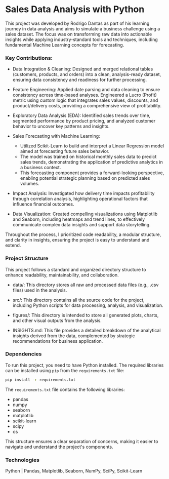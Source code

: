 # Sales Data Analysis with Python
This project was developed by Rodrigo Dantas as part of his learning journey in data analysis and aims to simulate a business challenge using a sales dataset. The focus was on transforming raw data into actionable insights while applying industry-standard tools and techniques, including fundamental Machine Learning concepts for forecasting.

### Key Contributions:

- Data Integration & Cleaning: Designed and merged relational tables (customers, products, and orders) into a clean, analysis-ready dataset, ensuring data consistency and readiness for further processing.

- Feature Engineering: Applied date parsing and data cleaning to ensure consistency across time-based analyses. Engineered a Lucro (Profit) metric using custom logic that integrates sales values, discounts, and product/delivery costs, providing a comprehensive view of profitability.

- Exploratory Data Analysis (EDA): Identified sales trends over time, segmented performance by product pricing, and analyzed customer behavior to uncover key patterns and insights.

- Sales Forecasting with Machine Learning:
    - Utilized Scikit-Learn to build and interpret a Linear Regression model aimed at forecasting future sales behavior.
    - The model was trained on historical monthly sales data to predict sales trends, demonstrating the application of predictive analytics in a business context.
    - This forecasting component provides a forward-looking perspective, enabling potential strategic planning based on predicted sales volumes.

- Impact Analysis: Investigated how delivery time impacts profitability through correlation analysis, highlighting operational factors that influence financial outcomes.

- Data Visualization: Created compelling visualizations using Matplotlib and Seaborn, including heatmaps and trend lines, to effectively communicate complex data insights and support data storytelling.

Throughout the process, I prioritized code readability, a modular structure, and clarity in insights, ensuring the project is easy to understand and extend.

### Project Structure
This project follows a standard and organized directory structure to enhance readability, maintainability, and collaboration.

- data/: This directory stores all raw and processed data files (e.g., .csv files) used in the analysis.

- src/: This directory contains all the source code for the project, including Python scripts for data processing, analysis, and visualization.

- figures/: This directory is intended to store all generated plots, charts, and other visual outputs from the analysis.

- INSIGHTS.md: This file provides a detailed breakdown of the analytical insights derived from the data, complemented by strategic recommendations for business application.

### Dependencies

To run this project, you need to have Python installed. The required libraries can be installed using `pip` from the `requirements.txt` file:

```bash
pip install -r requirements.txt
```
The `requirements.txt` file contains the following libraries:

* pandas
* numpy
* seaborn
* matplotlib
* scikit-learn
* scipy
* os


This structure ensures a clear separation of concerns, making it easier to navigate and understand the project's components.

### Technologies
Python | Pandas, Matplotlib, Seaborn, NumPy, SciPy, Scikit-Learn
